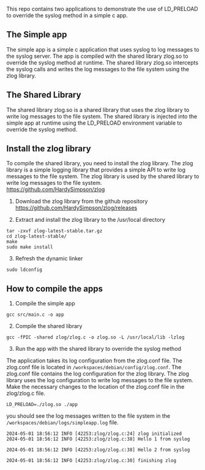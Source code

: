 This repo contains two applications to demonstrate the use of LD_PRELOAD to override the syslog method in a simple c app.

## The Simple app
The simple app is a simple c application that uses syslog to log messages to the syslog server. The app is compiled with the shared library zlog.so to override the syslog method at runtime. The shared library zlog.so intercepts the syslog calls and writes the log messages to the file system using the zlog library.

## The Shared Library
The shared library zlog.so is a shared library that uses the zlog library to write log messages to the file system. The shared library is injected into the simple app at runtime using the LD_PRELOAD environment variable to override the syslog method.

## Install the zlog library
To compile the shared library, you need to install the zlog library. The zlog library is a simple logging library that provides a simple API to write log messages to the file system. The zlog library is used by the shared library to write log messages to the file system. https://github.com/HardySimpson/zlog

1. Download the zlog library from the github repository 
https://github.com/HardySimpson/zlog/releases  

2. Extract and install the zlog library to the /usr/local directory
```
tar -zxvf zlog-latest-stable.tar.gz
cd zlog-latest-stable/
make 
sudo make install
```

3. Refresh the dynamic linker
```
sudo ldconfig
```

## How to compile the apps

1. Compile the simple app
```
gcc src/main.c -o app
```

2. Compile the shared library
```
gcc -fPIC -shared zlog/zlog.c -o zlog.so -L /usr/local/lib -lzlog
```

3. Run the app with the shared library to override the syslog method

The application takes its log configuration from the zlog.conf file. The zlog.conf file is located in `/workspaces/debian/config/zlog.conf`. The zlog.conf file contains the log configuration for the zlog library. The zlog library uses the log configuration to write log messages to the file system.
Make the necessary changes to the location of the zlog.conf file in the zlog/zlog.c file.

```
LD_PRELOAD=./zlog.so ./app
```

you should see the log messages written to the file system in the `/workspaces/debian/logs/simpleapp.log` file.

```
2024-05-01 18:56:12 INFO [42253:zlog/zlog.c:24] zlog initialized
2024-05-01 18:56:12 INFO [42253:zlog/zlog.c:38] Hello 1 from syslog

2024-05-01 18:56:12 INFO [42253:zlog/zlog.c:38] Hello 2 from syslog

2024-05-01 18:56:12 INFO [42253:zlog/zlog.c:30] finishing zlog
```
